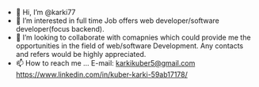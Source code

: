 - 👋 Hi, I’m @karki77
- 👀 I’m interested in full time Job offers web developer/software developer(focus backend).
- 💞️ I’m looking to collaborate with comapnies which could provide me the opportunities in the field of web/software Development. Any contacts and refers would be highly appreciated.
- 📫 How to reach me ...
 E-mail: karkikuber5@gmail.com
 https://www.linkedin.com/in/kuber-karki-59ab17178/
